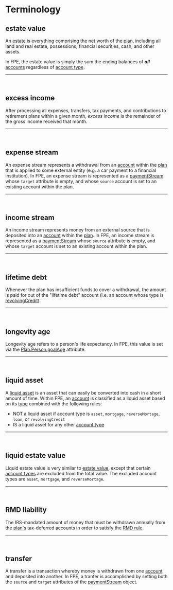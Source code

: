 # Terminology

## estate value

An [estate](https://www.investopedia.com/terms/e/estate.asp) is everything comprising the net worth of the [plan](datatypes.md#plan), including all land and real estate, possessions, financial securities, cash, and other assets.

In FPE, the estate value is simply the sum the ending balances of _**all**_ [accounts](datatypes.md#account) regardless of [account type](datatypes.md#accounttype).

<hr/><br/>

## excess income

After processing all expenses, transfers, tax payments, and contributions to retirement plans within a given month, _excess income_ is the remainder of the gross income received that month.

<hr/><br/>

## expense stream

An expense stream represents a withdrawal from an [account](datatypes.md#account) within the [plan](datatypes.md#plan) that is applied to some external entity (e.g. a car payment to a financial institution).  In FPE, an expense stream is represented as a [paymentStream](datatypes.md#paymentstream) whose `target` attribute is empty, and whose `source` account is set to an existing account within the plan.

<hr/><br/>

## income stream

An income stream represents money from an external source that is deposited into an [account](datatypes.md#account) within the [plan](datatypes.md#plan).  In FPE, an income stream is represented as a [paymentStream](datatypes.md#paymentstream) whose `source` attribute is empty, and whose `target` account is set to an existing account within the plan.

<hr/><br/>

## lifetime debt

Whenever the plan has insufficient funds to cover a withdrawal, the amount is paid for out of the "lifetime debt" account (i.e. an account whose type is [revolvingCredit](datatypes.md#accounttype)).

<hr/><br/>

## longevity age

Longevity age refers to a person's life expectancy.  In FPE, this value is set via the [Plan.Person.goalAge](datatypes.md#person) attribute.

<hr/><br/>

## liquid asset

A [liquid asset](https://www.investopedia.com/terms/l/liquidasset.asp) is an asset that can easily be converted into cash in a short amount of time.  Within FPE, an [account](datatypes.md#account) is classified as a liquid asset based on its [type](datatypes.md#accounttype) combined with the following rules:
- NOT a liquid asset if account type is `asset`, `mortgage`, `reverseMortage`, `loan`, or `revolvingCredit`
- IS a liquid asset for any other [account type](datatypes.md#accounttype)

<hr/><br/>

## liquid estate value

Liquid estate value is very similar to [estate value](#estate-value), except that certain [account types](datatypes.md#accounttype) are excluded from the total value. The excluded account types are `asset`, `mortgage`, and `reverseMortage`.

<hr/><br/>

## RMD liability

The IRS-mandated amount of money that must be withdrawn annually from the [plan's](datatypes.md#plan) tax-deferred accounts in order to satisfy the [RMD rule](https://www.investopedia.com/terms/r/requiredminimumdistribution.asp).

<hr/><br/>

## transfer

A transfer is a transaction whereby money is withdrawn from one [account](datatypes.md#account) and deposited into another. In FPE, a tranfer is accomplished by setting both the `source` and `target` attributes of the [paymentStream](datatypes.md#paymentstream) object.
